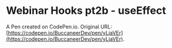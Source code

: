 # Webinar Hooks pt2b - useEffect

A Pen created on CodePen.io. Original URL: [https://codepen.io/BuccaneerDev/pen/yLjaVEr](https://codepen.io/BuccaneerDev/pen/yLjaVEr).

